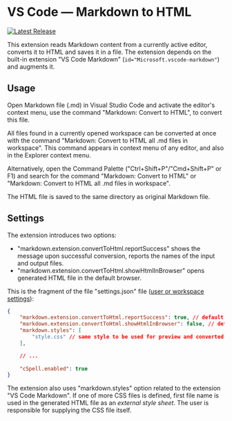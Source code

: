 # VS Code — Markdown to HTML

[![Latest Release](https://vsmarketplacebadge.apphb.com/version/sakryukov.convert-markdown-to-html.svg)](https://marketplace.visualstudio.com/items?itemName=sakryukov.convert-markdown-to-html)

This extension reads Markdown content from a currently active editor, converts it to HTML and saves it in a file.
The extension depends on the built-in extension "VS Code Markdown" (`id="Microsoft.vscode-markdown"`) and augments it.

## Usage

Open Markdown file (.md) in Visual Studio Code and activate the editor's context menu, use the command "Markdown: Convert to HTML", to convert this file.

All files found in a currently opened workspace can be converted at once with the command "Markdown: Convert to HTML all .md files in workspace". This command appears in context menu of any editor, and also in the Explorer context menu.

Alternatively, open the Command Palette ("Ctrl+Shift+P"/"Cmd+Shift+P" or F1) and search for the command "Markdown: Convert to HTML" or "Markdown: Convert to HTML all .md files in workspace".

The HTML file is saved to the same directory as original Markdown file.

## Settings

The extension introduces two options:   

- "markdown.extension.convertToHtml.reportSuccess" shows the message upon successful conversion, reports the names of the input and output files.
- "markdown.extension.convertToHtml.showHtmlInBrowser" opens generated HTML file in the default browser.

This is the fragment of the file "settings.json" file ([user or workspace settings](https://code.visualstudio.com/docs/getstarted/settings)):

```json
{
    "markdown.extension.convertToHtml.reportSuccess": true, // default
    "markdown.extension.convertToHtml.showHtmlInBrowser": false, // default
    "markdown.styles": [
        "style.css" // same style to be used for preview and converted file
    ],

    // ...
	
    "cSpell.enabled": true
}
```

The extension also uses "markdown.styles" option related to the extension "VS Code Markdown". If one of more CSS files is defined, first file name is used in the generated HTML file as an *external style sheet*. The user is responsible for supplying the CSS file itself.
